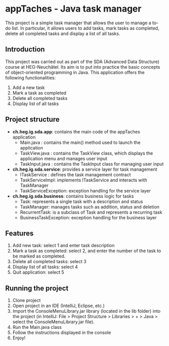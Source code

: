 # appTaches - Java task manager

This project is a simple task manager that allows the user to manage a to-do list. In particular, it allows users to add tasks, mark tasks as completed, delete all completed tasks and display a list of all tasks.

## Introduction
This project was carried out as part of the SDA (Advanced Data Structure) course at HEG-Neuchâtel. Its aim is to put into practice the basic concepts of object-oriented programming in Java. This application offers the following functionalities: 
1. Add a new task
2. Mark a task as completed
3. Delete all completed tasks
4. Display list of all tasks

## Project structure
- **ch.heg.ig.sda.app**: contains the main code of the appTaches application
  - Main.java : contains the main() method used to launch the application
  - TaskView.java : contains the TaskView class, which displays the application menu and manages user input
  - TaskInput.java : contains the TaskInput class for managing user input 
- **ch.heg.ig.sda.service**: provides a service layer for task management
  - ITaskService : defines the task management contract
  - TaskServiceImpl: implements ITaskService and interacts with TaskManager
  - TaskServiceException: exception handling for the service layer
- **ch.heg.ig.sda.business**: contains business logic for tasks
  - Task: represents a single task with a description and status
  - TaskManager: manages tasks such as addition, status and deletion
  - RecurrentTask: is a subclass of Task and represents a recurring task
  - BusinessTaskException: exception handling for the business layer

## Features
1. Add new task: select 1 and enter task description
2. Mark a task as completed: select 2, and enter the number of the task to be marked as completed.
3. Delete all completed tasks: select 3
4. Display list of all tasks: select 4
5. Quit application: select 5

## Running the project
1. Clone project
2. Open project in an IDE (IntelliJ, Eclipse, etc.)
3. Import the ConsoleMenuLibrary.jar library (located in the lib folder) into the project (in IntelliJ: File > Project Structure > Libraries > + > Java > select the ConsoleMenuLibrary.jar file).
4. Run the Main.java class
5. Follow the instructions displayed in the console
6. Enjoy!
